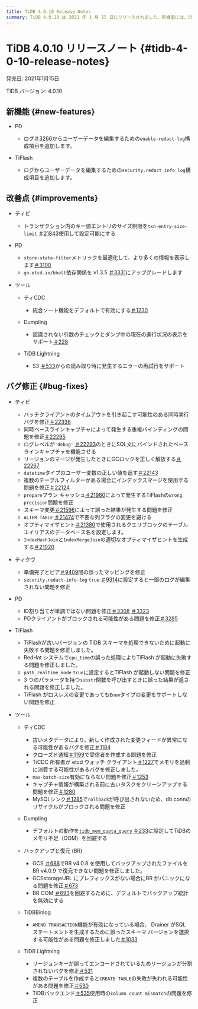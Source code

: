 ```yaml
---
title: TiDB 4.0.10 Release Notes
summary: TiDB 4.0.10 は 2021 年 1 月 15 日にリリースされました。新機能には、ログからのユーザー データの編集や、キー値エントリのサイズ制限の設定が含まれます。バグ修正では、同時実行の問題、重複バインディング、および誤った結果が対処されています。改善点には、最適化されたメトリックとアップグレードされた依存関係が含まれます。TiCDC、 Dumpling、Backup & Restore、TiDB Binlog、 TiDB Lightningなどのさまざまなツールも更新および修正されています。
---
```


# TiDB 4.0.10 リリースノート {#tidb-4-0-10-release-notes}

発売日: 2021年1月15日

TiDB バージョン: 4.0.10

## 新機能 {#new-features}

-   PD

    -   ログ[＃3266](https://github.com/pingcap/pd/pull/3266)からユーザーデータを編集するための`enable-redact-log`構成項目を追加します。

-   TiFlash

    -   ログからユーザーデータを編集するための`security.redact_info_log`構成項目を追加します。

## 改善点 {#improvements}

-   ティビ

    -   トランザクション内のキー値エントリのサイズ制限を`txn-entry-size-limit` [＃21843](https://github.com/pingcap/tidb/pull/21843)使用して設定可能にする

-   PD

    -   `store-state-filter`メトリックを最適化して、より多くの情報を表示します[＃3100](https://github.com/tikv/pd/pull/3100)
    -   `go.etcd.io/bbolt`依存関係を v1.3.5 [＃3331](https://github.com/tikv/pd/pull/3331)にアップグレードします

-   ツール

    -   ティCDC

        -   統合ソート機能をデフォルトで有効にする[＃1230](https://github.com/pingcap/tiflow/pull/1230)

    -   Dumpling

        -   認識されない引数のチェックとダンプ中の現在の進行状況の表示をサポート[＃228](https://github.com/pingcap/dumpling/pull/228)

    -   TiDB Lightning

        -   S3 [＃533](https://github.com/pingcap/tidb-lightning/pull/533)からの読み取り時に発生するエラーの再試行をサポート

## バグ修正 {#bug-fixes}

-   ティビ

    -   バッチクライアントのタイムアウトを引き起こす可能性のある同時実行バグを修正[＃22336](https://github.com/pingcap/tidb/pull/22336)
    -   同時ベースラインキャプチャによって発生する重複バインディングの問題を修正[＃22295](https://github.com/pingcap/tidb/pull/22295)
    -   ログレベルが`'debug'` [＃22293](https://github.com/pingcap/tidb/pull/22293)のときにSQL文にバインドされたベースラインキャプチャを機能させる
    -   リージョンのマージが発生したときにGCロックを正しく解放する[＃22267](https://github.com/pingcap/tidb/pull/22267)
    -   `datetime`タイプのユーザー変数の正しい値を返す[＃22143](https://github.com/pingcap/tidb/pull/22143)
    -   複数のテーブルフィルターがある場合にインデックスマージを使用する問題を修正[＃22124](https://github.com/pingcap/tidb/pull/22124)
    -   `prepare`プラン キャッシュ[＃21960](https://github.com/pingcap/tidb/pull/21960)によって発生するTiFlashの`wrong precision`問題を修正
    -   スキーマ変更[＃21596](https://github.com/pingcap/tidb/pull/21596)によって誤った結果が発生する問題を修正
    -   `ALTER TABLE` [＃21474](https://github.com/pingcap/tidb/pull/21474)で不要な列フラグの変更を避ける
    -   オプティマイザヒント[＃21380](https://github.com/pingcap/tidb/pull/21380)で使用されるクエリブロックのテーブルエイリアスのデータベース名を設定します。
    -   `IndexHashJoin`と`IndexMergeJoin`の適切なオプティマイザヒントを生成する[＃21020](https://github.com/pingcap/tidb/pull/21020)

-   ティクヴ

    -   準備完了とピア[＃9409](https://github.com/tikv/tikv/pull/9409)間の誤ったマッピングを修正
    -   `security.redact-info-log` `true` [＃9314](https://github.com/tikv/tikv/pull/9314)に設定すると一部のログが編集されない問題を修正

-   PD

    -   ID割り当てが単調ではない問題を修正[＃3308](https://github.com/tikv/pd/pull/3308) [＃3323](https://github.com/tikv/pd/pull/3323)
    -   PDクライアントがブロックされる可能性がある問題を修正[＃3285](https://github.com/pingcap/pd/pull/3285)

-   TiFlash

    -   TiFlashが古いバージョンの TiDB スキーマを処理できないために起動に失敗する問題を修正しました。
    -   RedHat システムで`cpu_time`の誤った処理によりTiFlash が起動に失敗する問題を修正しました。
    -   `path_realtime_mode` `true`に設定するとTiFlash が起動しない問題を修正
    -   3 つのパラメータを持つ`substr`関数を呼び出すときに誤った結果が返される問題を修正しました。
    -   TiFlash がロスレスの変更であっても`Enum`タイプの変更をサポートしない問題を修正

-   ツール

    -   ティCDC

        -   古いメタデータにより、新しく作成された変更フィードが異常になる可能性があるバグを修正[＃1184](https://github.com/pingcap/tiflow/pull/1184)
        -   クローズド通知[＃1199](https://github.com/pingcap/tiflow/pull/1199)で受信者を作成する問題を修正
        -   TiCDC 所有者が etcd ウォッチ クライアント[＃1227](https://github.com/pingcap/tiflow/pull/1227)でメモリを過剰に消費する可能性があるバグを修正しました。
        -   `max-batch-size`有効にならない問題を修正[＃1253](https://github.com/pingcap/tiflow/pull/1253)
        -   キャプチャ情報が構築される前に古いタスクをクリーンアップする問題を修正[＃1280](https://github.com/pingcap/tiflow/pull/1280)
        -   MySQLシンク[＃1285](https://github.com/pingcap/tiflow/pull/1285)で`rollback`が呼び出されないため、db connのリサイクルがブロックされる問題を修正

    -   Dumpling

        -   デフォルトの動作を[`tidb_mem_quota_query`](/system-variables.md#tidb_mem_quota_query) [＃233](https://github.com/pingcap/dumpling/pull/233)に設定してTiDBのメモリ不足（OOM）を回避する

    -   バックアップと復元 (BR)

        -   GCS [＃688](https://github.com/pingcap/br/pull/688)でBR v4.0.8 を使用してバックアップされたファイルをBR v4.0.9 で復元できない問題を修正しました。
        -   GCSstorageURL にプレフィックスがない場合にBR がパニックになる問題を修正[＃673](https://github.com/pingcap/br/pull/673)
        -   BR OOM [＃693](https://github.com/pingcap/br/pull/693)を回避するために、デフォルトでバックアップ統計を無効にする

    -   TiDBBinlog

        -   `AMEND TRANSACTION`機能が有効になっている場合、 Drainer がSQL ステートメントを生成するために誤ったスキーマ バージョンを選択する可能性がある問題を修正しました[＃1033](https://github.com/pingcap/tidb-binlog/pull/1033)

    -   TiDB Lightning

        -   リージョンキーが誤ってエンコードされているためリージョンが分割されないバグを修正[＃531](https://github.com/pingcap/tidb-lightning/pull/531)
        -   複数のテーブルを作成すると`CREATE TABLE`の失敗が失われる可能性がある問題を修正[＃530](https://github.com/pingcap/tidb-lightning/pull/530)
        -   TiDBバックエンド[＃535](https://github.com/pingcap/tidb-lightning/pull/535)使用時の`column count mismatch`の問題を修正
